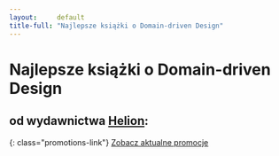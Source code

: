 ```yaml
---
layout:     default
title-full: "Najlepsze książki o Domain-driven Design"
---
```


# Najlepsze książki o Domain-driven Design
## od wydawnictwa [Helion](http://helion.pl/view/9102Q):

{: class="promotions-link"}
[Zobacz aktualne promocje](http://helion.pl/page/9102Q/promocje)

<br>

<div class="book">
    <script src="http://helion.pl/plugins/new/ksiazkasm.phi?id=dddaro&nr=9102Q&size=181&utf8=1"></script>
</div>

<div class="book">
    <script src="http://helion.pl/plugins/new/ksiazkasm.phi?id=domdri&nr=9102Q&size=181&utf8=1"></script>
</div>

